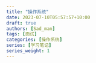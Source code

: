 ```yaml
---
title: "操作系统"
date: 2023-07-10T05:57:57+10:00
draft: true
authors: [Sad_man]
tags: [面试]
categories: [操作系统]
series: [学习笔记]
series_weight: 1
---
```




